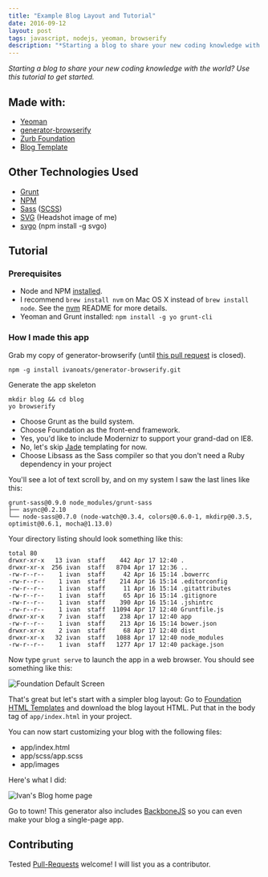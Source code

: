 ```yaml
---
title: "Example Blog Layout and Tutorial"
date: 2016-09-12
layout: post
tags: javascript, nodejs, yeoman, browserify
description: "*Starting a blog to share your new coding knowledge with the world? Use this tutorial to get started.*"
---
```

*Starting a blog to share your new coding knowledge with the world? Use this tutorial to get started.*

## Made with:

* [Yeoman](http://yeoman.io/)
 * [generator-browserify](https://github.com/ivanoats/generator-browserify)
* [Zurb Foundation](https://github.com/zurb/foundation)
 * [Blog Template](http://foundation.zurb.com/templates.html)

## Other Technologies Used

* [Grunt](http://gruntjs.com/)
* [NPM](https://www.npmjs.org/)
* [Sass](http://sass-lang.com/) ([SCSS](http://sass-lang.com/guide))
* [SVG](https://developer.mozilla.org/en-US/docs/Web/SVG) (Headshot image of me)
* [svgo](https://github.com/svg/svgo) (npm install -g svgo)

## Tutorial

### Prerequisites

* Node and NPM [installed](https://github.com/joyent/node/wiki/Installing-Node.js-via-package-manager).
 * I recommend `brew install nvm` on Mac OS X instead of `brew install node`. See the [nvm](https://github.com/creationix/nvm) README for more details.
* Yeoman and Grunt installed: `npm install -g yo grunt-cli`

### How I made this app

Grab my copy of generator-browserify (until [this pull request](https://github.com/vincentmac/generator-browserify/pull/2) is closed).

    npm -g install ivanoats/generator-browserify.git

Generate the app skeleton

    mkdir blog && cd blog
    yo browserify

* Choose Grunt as the build system.
* Choose Foundation as the front-end framework.
* Yes, you'd like to include Modernizr to support your grand-dad on IE8.
* No, let's skip [Jade](http://jade-lang.com/) templating for now.
* Choose Libsass as the Sass compiler so that you don't need a Ruby dependency in your project

You'll see a lot of text scroll by, and on my system I saw the last lines like this:

    grunt-sass@0.9.0 node_modules/grunt-sass
    ├── async@0.2.10
    └── node-sass@0.7.0 (node-watch@0.3.4, colors@0.6.0-1, mkdirp@0.3.5, optimist@0.6.1, mocha@1.13.0)

Your directory listing should look something like this:

    total 80
    drwxr-xr-x   13 ivan  staff    442 Apr 17 12:40 .
    drwxr-xr-x  256 ivan  staff   8704 Apr 17 12:36 ..
    -rw-r--r--    1 ivan  staff     42 Apr 16 15:14 .bowerrc
    -rw-r--r--    1 ivan  staff    214 Apr 16 15:14 .editorconfig
    -rw-r--r--    1 ivan  staff     11 Apr 16 15:14 .gitattributes
    -rw-r--r--    1 ivan  staff     65 Apr 16 15:14 .gitignore
    -rw-r--r--    1 ivan  staff    390 Apr 16 15:14 .jshintrc
    -rw-r--r--    1 ivan  staff  11094 Apr 17 12:40 Gruntfile.js
    drwxr-xr-x    7 ivan  staff    238 Apr 17 12:40 app
    -rw-r--r--    1 ivan  staff    213 Apr 16 15:14 bower.json
    drwxr-xr-x    2 ivan  staff     68 Apr 17 12:40 dist
    drwxr-xr-x   32 ivan  staff   1088 Apr 17 12:40 node_modules
    -rw-r--r--    1 ivan  staff   1277 Apr 17 12:40 package.json

Now type `grunt serve` to launch the app in a web browser. You should see something like this:

![Foundation Default Screen](https://dgosxlrnzhofi.cloudfront.net/custom_page_images/184/page_images/foundation_default.jpg?1400781058)

That's great but let's start with a simpler blog layout: Go to [Foundation HTML Templates](http://foundation.zurb.com/templates.html) and download the blog layout HTML. Put that in the body tag of `app/index.html` in your project.

You can now start customizing your blog with the following files:

* app/index.html
* app/scss/app.scss
* app/images

Here's what I did:

![Ivan's Blog home page](https://dgosxlrnzhofi.cloudfront.net/custom_page_images/185/page_images/ivan_blog.jpg?1400781187)

Go to town! This generator also includes [BackboneJS](http://backbonejs.org/) so you can even make your blog a single-page app.

## Contributing

Tested [Pull-Requests](https://github.com/ivanoats/JS-Blog-Yo-Browserify-Foundation) welcome! I will list you as a contributor.